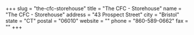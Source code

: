+++
slug = "the-cfc-storehouse"
title = "The CFC - Storehouse"
name = "The CFC - Storehouse"
address = "43 Prospect Street"
city = "Bristol"
state = "CT"
postal = "06010"
website = ""
phone = "860-589-0662"
fax = ""
+++
